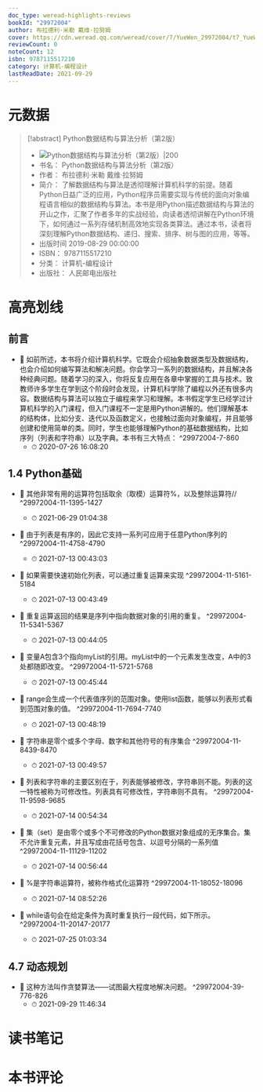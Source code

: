 ```yaml
---
doc_type: weread-highlights-reviews
bookId: "29972004"
author: 布拉德利·米勒 戴维·拉努姆
cover: https://cdn.weread.qq.com/weread/cover/7/YueWen_29972004/t7_YueWen_29972004.jpg
reviewCount: 0
noteCount: 12
isbn: 9787115517210
category: 计算机-编程设计
lastReadDate: 2021-09-29
---
```

# 元数据
> [!abstract] Python数据结构与算法分析（第2版）
> - ![ Python数据结构与算法分析（第2版）|200](https://cdn.weread.qq.com/weread/cover/7/YueWen_29972004/t7_YueWen_29972004.jpg)
> - 书名： Python数据结构与算法分析（第2版）
> - 作者： 布拉德利·米勒 戴维·拉努姆
> - 简介： 了解数据结构与算法是透彻理解计算机科学的前提。随着Python日益广泛的应用，Python程序员需要实现与传统的面向对象编程语言相似的数据结构与算法。本书是用Python描述数据结构与算法的开山之作，汇聚了作者多年的实战经验，向读者透彻讲解在Python环境下，如何通过一系列存储机制高效地实现各类算法。通过本书，读者将深刻理解Python数据结构、递归、搜索、排序、树与图的应用，等等。
> - 出版时间 2019-08-29 00:00:00
> - ISBN： 9787115517210
> - 分类： 计算机-编程设计
> - 出版社： 人民邮电出版社

# 高亮划线

## 前言


- 📌 如前所述，本书将介绍计算机科学。它既会介绍抽象数据类型及数据结构，也会介绍如何编写算法和解决问题。你会学习一系列的数据结构，并且解决各种经典问题。随着学习的深入，你将反复应用在各章中掌握的工具与技术。致教师许多学生在学到这个阶段时会发现，计算机科学除了编程以外还有很多内容。数据结构与算法可以独立于编程来学习和理解。本书假定学生已经学过计算机科学的入门课程，但入门课程不一定是用Python讲解的。他们理解基本的结构体，比如分支、迭代以及函数定义，也接触过面向对象编程，并且能够创建和使用简单的类。同时，学生也能够理解Python的基础数据结构，比如序列（列表和字符串）以及字典。本书有三大特点： ^29972004-7-860
    - ⏱ 2020-07-26 16:08:20 
## 1.4 Python基础


- 📌 其他非常有用的运算符包括取余（取模）运算符%，以及整除运算符// ^29972004-11-1395-1427
    - ⏱ 2021-06-29 01:04:38 

- 📌 由于列表是有序的，因此它支持一系列可应用于任意Python序列的 ^29972004-11-4758-4790
    - ⏱ 2021-07-13 00:43:03 

- 📌 如果需要快速初始化列表，可以通过重复运算来实现 ^29972004-11-5161-5184
    - ⏱ 2021-07-13 00:43:49 

- 📌 重复运算返回的结果是序列中指向数据对象的引用的重复。 ^29972004-11-5341-5367
    - ⏱ 2021-07-13 00:44:05 

- 📌 变量A包含3个指向myList的引用。myList中的一个元素发生改变，A中的3处都随即改变。 ^29972004-11-5721-5768
    - ⏱ 2021-07-13 00:45:44 

- 📌 range会生成一个代表值序列的范围对象。使用list函数，能够以列表形式看到范围对象的值。 ^29972004-11-7694-7740
    - ⏱ 2021-07-13 00:48:19 

- 📌 字符串是零个或多个字母、数字和其他符号的有序集合 ^29972004-11-8439-8470
    - ⏱ 2021-07-13 00:49:57 

- 📌 列表和字符串的主要区别在于，列表能够被修改，字符串则不能。列表的这一特性被称为可修改性。列表具有可修改性，字符串则不具有。 ^29972004-11-9598-9685
    - ⏱ 2021-07-14 00:54:34 

- 📌 集（set）是由零个或多个不可修改的Python数据对象组成的无序集合。集不允许重复元素，并且写成由花括号包含、以逗号分隔的一系列值 ^29972004-11-11129-11202
    - ⏱ 2021-07-14 00:56:44 

- 📌 %是字符串运算符，被称作格式化运算符 ^29972004-11-18052-18096
    - ⏱ 2021-07-14 08:52:26 

- 📌 while语句会在给定条件为真时重复执行一段代码，如下所示。 ^29972004-11-20147-20177
    - ⏱ 2021-07-25 01:03:34 
## 4.7 动态规划


- 📌 这种方法叫作贪婪算法——试图最大程度地解决问题。 ^29972004-39-776-826
    - ⏱ 2021-09-29 11:46:34 
# 读书笔记

# 本书评论
